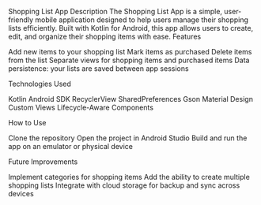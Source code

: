 Shopping List App
Description
The Shopping List App is a simple, user-friendly mobile application designed to help users manage their shopping lists efficiently. Built with Kotlin for Android, this app allows users to create, edit, and organize their shopping items with ease.
Features

Add new items to your shopping list
Mark items as purchased
Delete items from the list
Separate views for shopping items and purchased items
Data persistence: your lists are saved between app sessions

Technologies Used

Kotlin
Android SDK
RecyclerView
SharedPreferences
Gson
Material Design
Custom Views
Lifecycle-Aware Components

How to Use

Clone the repository
Open the project in Android Studio
Build and run the app on an emulator or physical device

Future Improvements

Implement categories for shopping items
Add the ability to create multiple shopping lists
Integrate with cloud storage for backup and sync across devices
